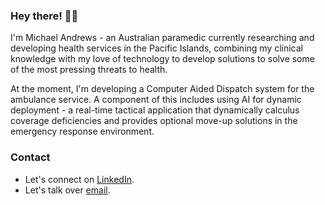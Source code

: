 ### Hey there! 👋🏼

I'm Michael Andrews - an Australian paramedic currently researching and developing health services in the Pacific Islands, combining my clinical knowledge with my love of technology to develop solutions to solve some of the most pressing threats to health. 

At the moment, I'm developing a Computer Aided Dispatch system for the ambulance service. A component of this includes using AI for dynamic deployment - a real-time tactical application that dynamically calculus coverage deficiencies and provides optional move-up solutions in the emergency response environment.

### Contact

- Let's connect on [LinkedIn](https://www.linkedin.com/in/michaelandrewsau/).
- Let's talk over [email](mailto:hello@michaelandrews.com.au).
